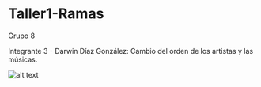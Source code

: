 # Taller1-Ramas
Grupo 8

Integrante 3 - Darwin Díaz González: Cambio del orden de los artistas y las músicas.

![alt text](<Res - DS.png>)